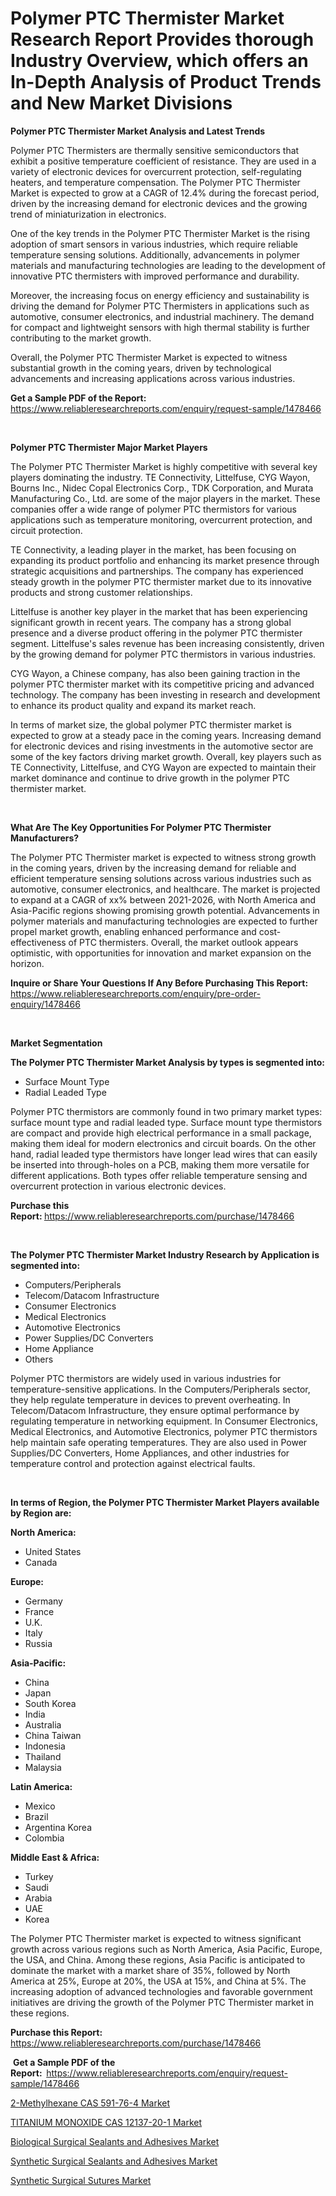 <p><h1>Polymer PTC Thermister Market Research Report Provides thorough Industry Overview, which offers an In-Depth Analysis of Product Trends and New Market Divisions</h1></p><p><strong>Polymer PTC Thermister Market Analysis and Latest Trends</strong></p>
<p><p>Polymer PTC Thermisters are thermally sensitive semiconductors that exhibit a positive temperature coefficient of resistance. They are used in a variety of electronic devices for overcurrent protection, self-regulating heaters, and temperature compensation. The Polymer PTC Thermister Market is expected to grow at a CAGR of 12.4% during the forecast period, driven by the increasing demand for electronic devices and the growing trend of miniaturization in electronics.</p><p>One of the key trends in the Polymer PTC Thermister Market is the rising adoption of smart sensors in various industries, which require reliable temperature sensing solutions. Additionally, advancements in polymer materials and manufacturing technologies are leading to the development of innovative PTC thermisters with improved performance and durability.</p><p>Moreover, the increasing focus on energy efficiency and sustainability is driving the demand for Polymer PTC Thermisters in applications such as automotive, consumer electronics, and industrial machinery. The demand for compact and lightweight sensors with high thermal stability is further contributing to the market growth.</p><p>Overall, the Polymer PTC Thermister Market is expected to witness substantial growth in the coming years, driven by technological advancements and increasing applications across various industries.</p></p>
<p><strong>Get a Sample PDF of the Report:&nbsp;</strong> <a href="https://www.reliableresearchreports.com/enquiry/request-sample/1478466">https://www.reliableresearchreports.com/enquiry/request-sample/1478466</a></p>
<p>&nbsp;</p>
<p><strong>Polymer PTC Thermister Major Market Players</strong></p>
<p><p>The Polymer PTC Thermister Market is highly competitive with several key players dominating the industry. TE Connectivity, Littelfuse, CYG Wayon, Bourns Inc., Nidec Copal Electronics Corp., TDK Corporation, and Murata Manufacturing Co., Ltd. are some of the major players in the market. These companies offer a wide range of polymer PTC thermistors for various applications such as temperature monitoring, overcurrent protection, and circuit protection.</p><p>TE Connectivity, a leading player in the market, has been focusing on expanding its product portfolio and enhancing its market presence through strategic acquisitions and partnerships. The company has experienced steady growth in the polymer PTC thermister market due to its innovative products and strong customer relationships.</p><p>Littelfuse is another key player in the market that has been experiencing significant growth in recent years. The company has a strong global presence and a diverse product offering in the polymer PTC thermister segment. Littelfuse's sales revenue has been increasing consistently, driven by the growing demand for polymer PTC thermistors in various industries.</p><p>CYG Wayon, a Chinese company, has also been gaining traction in the polymer PTC thermister market with its competitive pricing and advanced technology. The company has been investing in research and development to enhance its product quality and expand its market reach.</p><p>In terms of market size, the global polymer PTC thermister market is expected to grow at a steady pace in the coming years. Increasing demand for electronic devices and rising investments in the automotive sector are some of the key factors driving market growth. Overall, key players such as TE Connectivity, Littelfuse, and CYG Wayon are expected to maintain their market dominance and continue to drive growth in the polymer PTC thermister market.</p></p>
<p>&nbsp;</p>
<p><strong>What Are The Key Opportunities For Polymer PTC Thermister Manufacturers?</strong></p>
<p><p>The Polymer PTC Thermister market is expected to witness strong growth in the coming years, driven by the increasing demand for reliable and efficient temperature sensing solutions across various industries such as automotive, consumer electronics, and healthcare. The market is projected to expand at a CAGR of xx% between 2021-2026, with North America and Asia-Pacific regions showing promising growth potential. Advancements in polymer materials and manufacturing technologies are expected to further propel market growth, enabling enhanced performance and cost-effectiveness of PTC thermisters. Overall, the market outlook appears optimistic, with opportunities for innovation and market expansion on the horizon.</p></p>
<p><strong>Inquire or Share Your Questions If Any Before Purchasing This Report:</strong> <a href="https://www.reliableresearchreports.com/enquiry/pre-order-enquiry/1478466">https://www.reliableresearchreports.com/enquiry/pre-order-enquiry/1478466</a></p>
<p>&nbsp;</p>
<p><strong>Market Segmentation</strong></p>
<p><strong>The Polymer PTC Thermister Market Analysis by types is segmented into:</strong></p>
<p><ul><li>Surface Mount Type</li><li>Radial Leaded Type</li></ul></p>
<p><p>Polymer PTC thermistors are commonly found in two primary market types: surface mount type and radial leaded type. Surface mount type thermistors are compact and provide high electrical performance in a small package, making them ideal for modern electronics and circuit boards. On the other hand, radial leaded type thermistors have longer lead wires that can easily be inserted into through-holes on a PCB, making them more versatile for different applications. Both types offer reliable temperature sensing and overcurrent protection in various electronic devices.</p></p>
<p><strong>Purchase this Report:&nbsp;</strong><a href="https://www.reliableresearchreports.com/purchase/1478466">https://www.reliableresearchreports.com/purchase/1478466</a></p>
<p>&nbsp;</p>
<p><strong>The Polymer PTC Thermister Market Industry Research by Application is segmented into:</strong></p>
<p><ul><li>Computers/Peripherals</li><li>Telecom/Datacom Infrastructure</li><li>Consumer Electronics</li><li>Medical Electronics</li><li>Automotive Electronics</li><li>Power Supplies/DC Converters</li><li>Home Appliance</li><li>Others</li></ul></p>
<p><p>Polymer PTC thermistors are widely used in various industries for temperature-sensitive applications. In the Computers/Peripherals sector, they help regulate temperature in devices to prevent overheating. In Telecom/Datacom Infrastructure, they ensure optimal performance by regulating temperature in networking equipment. In Consumer Electronics, Medical Electronics, and Automotive Electronics, polymer PTC thermistors help maintain safe operating temperatures. They are also used in Power Supplies/DC Converters, Home Appliances, and other industries for temperature control and protection against electrical faults.</p></p>
<p>&nbsp;</p>
<p><strong>In terms of Region, the Polymer PTC Thermister Market Players available by Region are:</strong></p>
<p>
    <p> <strong> North America: </strong>
        <ul>
            <li>United States</li>
            <li>Canada</li>
        </ul>
        </p> 
    <p> <strong> Europe: </strong>
        <ul>
            <li>Germany</li>
            <li>France</li>
            <li>U.K.</li>
            <li>Italy</li>
            <li>Russia</li>
        </ul>
        </p> 
    <p> <strong> Asia-Pacific: </strong>
        <ul>
            <li>China</li>
            <li>Japan</li>
            <li>South Korea</li>
            <li>India</li>
            <li>Australia</li>
            <li>China Taiwan</li>
            <li>Indonesia</li>
            <li>Thailand</li>
            <li>Malaysia</li>
        </ul>
        </p> 
    <p> <strong> Latin America: </strong>
        <ul>
            <li>Mexico</li>
            <li>Brazil</li>
            <li>Argentina Korea</li>
            <li>Colombia</li>
        </ul>
        </p> 
    <p> <strong> Middle East & Africa: </strong>
        <ul>
            <li>Turkey</li>
            <li>Saudi</li>
            <li>Arabia</li>
            <li>UAE</li>
            <li>Korea</li>
        </ul>
    </p>
    </p>
<p><p>The Polymer PTC Thermister market is expected to witness significant growth across various regions such as North America, Asia Pacific, Europe, the USA, and China. Among these regions, Asia Pacific is anticipated to dominate the market with a market share of 35%, followed by North America at 25%, Europe at 20%, the USA at 15%, and China at 5%. The increasing adoption of advanced technologies and favorable government initiatives are driving the growth of the Polymer PTC Thermister market in these regions.</p></p>
<p><strong>Purchase this Report: </strong><a href="https://www.reliableresearchreports.com/purchase/1478466">https://www.reliableresearchreports.com/purchase/1478466</a></p>
<p>&nbsp;<strong>Get a Sample PDF of the Report:&nbsp;&nbsp;</strong><a href="https://www.reliableresearchreports.com/enquiry/request-sample/1478466">https://www.reliableresearchreports.com/enquiry/request-sample/1478466</a></p>
<p><strong></strong></p>
<p><p><a href="https://github.com/NorbertYates/Market-Research-Report-List-3/blob/main/2-methylhexane-cas-591-76-4-market.md">2-Methylhexane CAS 591-76-4 Market</a></p><p><a href="https://github.com/prosalinda88/Market-Research-Report-List-3/blob/main/titanium-monoxide-cas-12137-20-1-market.md">TITANIUM MONOXIDE CAS 12137-20-1 Market</a></p><p><a href="https://medium.com/@kimberlypowell578/biological-surgical-sealants-and-adhesives-market-comprehensive-assessment-by-type-application-a7ef6495c04c">Biological Surgical Sealants and Adhesives Market</a></p><p><a href="https://medium.com/@kimberlypowell578/synthetic-surgical-sealants-and-adhesives-market-insight-market-trends-growth-forecasted-from-d92adc1a577b">Synthetic Surgical Sealants and Adhesives Market</a></p><p><a href="https://medium.com/@kimberlypowell578/synthetic-surgical-sutures-market-comprehensive-assessment-by-type-application-and-geography-118a665b9587">Synthetic Surgical Sutures Market</a></p></p>